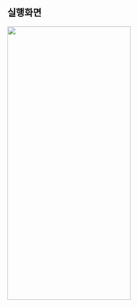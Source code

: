 ## 실행화면

<img src="https://github.com/j-miiin/Flutter_Study_Nomad/assets/62470991/b32e412b-7cca-4784-8511-37d3fe5a4e16" width="280" height="620"/>